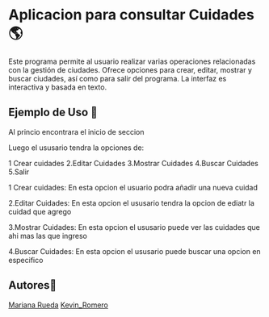 #  Aplicacion para consultar Cuidades 🌎

Este programa permite al usuario realizar varias operaciones relacionadas con la gestión de ciudades. Ofrece opciones para crear, editar, mostrar y buscar ciudades, así como para salir del programa. La interfaz es interactiva y basada en texto.


##  Ejemplo de Uso 🚀

Al princio encontrara el inicio de seccion

Luego el ususario tendra la opciones de:

1 Crear cuidades
2.Editar Cuidades
3.Mostrar Cuidades
4.Buscar Cuidades
5.Salir

1 Crear cuidades:
En esta opcion el usuario podra añadir una nueva cuidad


2.Editar Cuidades:
En esta opcion el ususario tendra la opcion de ediatr la cuidad que agrego

3.Mostrar Cuidades:
En esta opcion el ususario puede ver las cuidades que ahi mas las que ingreso

4.Buscar Cuidades:
En esta opcion el ususario puede buscar una opcion en especifico







## Autores👤
[Mariana Rueda](https://github.com/mariana34r)
[Kevin_Romero](https://github.com/KevinRomero04)

